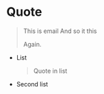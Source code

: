Quote
=====

> This is email
> And so it this
>
> Again.

-   List

    > Quote in list

-   Second list